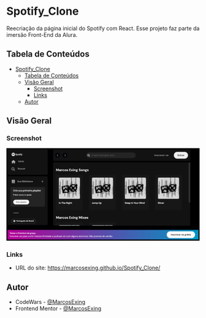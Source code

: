 # Spotify_Clone
 Reecriação da página inicial do Spotify com React. Esse projeto faz parte da imersão Front-End da Alura.

## Tabela de Conteúdos
- [Spotify\_Clone](#spotify_clone)
  - [Tabela de Conteúdos](#tabela-de-conteúdos)
  - [Visão Geral](#visão-geral)
    - [Screenshot](#screenshot)
    - [Links](#links)
  - [Autor](#autor)

## Visão Geral

### Screenshot

![](./public/Spotify%20Clone%20-%20Homepage%20Screenshot.png)

### Links

- URL do site: https://marcosexing.github.io/Spotify_Clone/

## Autor

- CodeWars - [@MarcosExing](https://www.codewars.com/users/MarcosExing)
- Frontend Mentor - [@MarcosExing](https://www.frontendmentor.io/profile/yourusername)